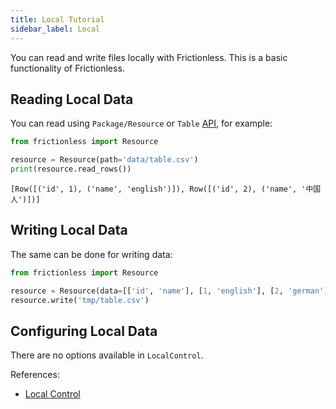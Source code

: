 ```yaml
---
title: Local Tutorial
sidebar_label: Local
---
```


You can read and write files locally with Frictionless. This is a basic functionality of Frictionless.

## Reading Local Data

You can read using `Package/Resource` or `Table` [API](/docs/references/api-reference), for example:

```python title="Python"
from frictionless import Resource

resource = Resource(path='data/table.csv')
print(resource.read_rows())
```
```
[Row([('id', 1), ('name', 'english')]), Row([('id', 2), ('name', '中国人')])]
```

## Writing Local Data

The same can be done for writing data:

```python title="Python"
from frictionless import Resource

resource = Resource(data=[['id', 'name'], [1, 'english'], [2, 'german']])
resource.write('tmp/table.csv')
```

## Configuring Local Data

There are no options available in `LocalControl`.

References:
- [Local Control](../../references/schemes-reference.md#local)
